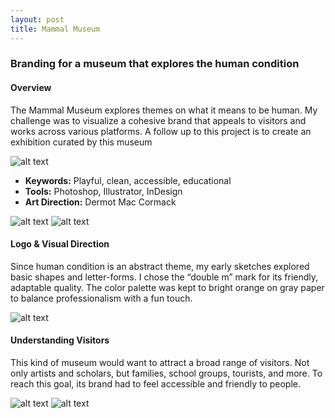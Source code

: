 ```yaml
---
layout: post
title: Mammal Museum
---
```


### Branding for a museum that explores the human condition

#### Overview
The Mammal Museum explores themes on what it means to be human. My challenge was to visualize a cohesive brand that appeals to visitors and works across various platforms. A follow up to this project is to create an exhibition curated by this museum

![alt text](https://robinsdesk.github.io/images/mammal/4.png "Alt text")

* **Keywords:** Playful, clean, accessible, educational
* **Tools:** Photoshop, Illustrator, InDesign
* **Art Direction:** Dermot Mac Cormack

![alt text](https://robinsdesk.github.io/images/mammal/1.jpg "Alt text")
![alt text](https://robinsdesk.github.io/images/mammal/2.jpg "Alt text")

#### Logo & Visual Direction
Since human condition is an abstract theme, my early sketches explored basic shapes and letter-forms. I chose the “double m” mark for its friendly, adaptable quality. The color palette was kept to bright orange on gray paper to balance professionalism with a fun touch.

![alt text](https://robinsdesk.github.io/images/mammal/3.png "Alt text")

#### Understanding Visitors
This kind of museum would want to attract a broad range of visitors. Not only artists and scholars, but families, school groups, tourists, and more. To reach this goal, its brand had to feel accessible and friendly to people.

![alt text](https://robinsdesk.github.io/images/mammal/5.jpg "Alt text")
![alt text](https://robinsdesk.github.io/images/mammal/6.jpg "Alt text")
